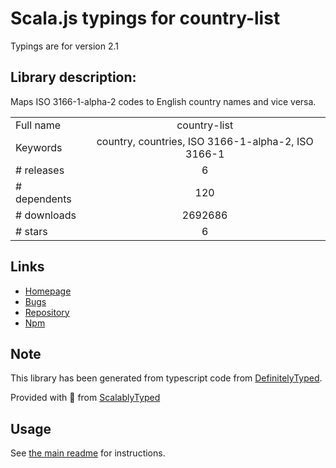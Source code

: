 
# Scala.js typings for country-list

Typings are for version 2.1

## Library description:
Maps ISO 3166-1-alpha-2 codes to English country names and vice versa.

|                    |                 |
| ------------------ | :-------------: |
| Full name          | country-list |
| Keywords           | country, countries, ISO 3166-1-alpha-2, ISO 3166-1 |
| # releases         | 6 |
| # dependents       | 120 |
| # downloads        | 2692686 |
| # stars            | 6 |

## Links
- [Homepage](https://github.com/fannarsh/country-list)
- [Bugs](https://github.com/fannarsh/country-list/issues)
- [Repository](https://github.com/fannarsh/country-list)
- [Npm](https://www.npmjs.com/package/country-list)
    


## Note
This library has been generated from typescript code from [DefinitelyTyped](https://definitelytyped.org).

Provided with :purple_heart: from [ScalablyTyped](https://github.com/oyvindberg/ScalablyTyped)

## Usage
See [the main readme](../../readme.md) for instructions.


